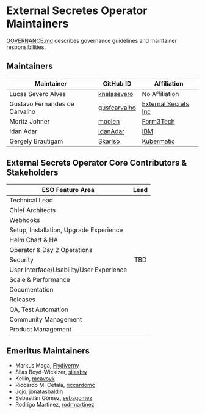 # External Secretes Operator Maintainers

[GOVERNANCE.md](https://github.com/external-secrets/external-secrets/blob/main/GOVERNANCE.md)
describes governance guidelines and maintainer responsibilities.

## Maintainers

| Maintainer | GitHub ID                                       | Affiliation |
| --------------- |-------------------------------------------------| ----------- |
| Lucas Severo Alves | [knelasevero](https://github.com/knelasevero)   | No Affiliation |
| Gustavo Fernandes de Carvalho | [gusfcarvalho](https://github.com/gusfcarvalho) | [External Secrets Inc](https://externalsecrets.com) |
| Moritz Johner | [moolen](https://github.com/moolen)             | [Form3Tech](https://github.com/form3tech) |
| Idan Adar | [IdanAdar](https://github.com/IdanAdar)         | [IBM](https://www.github.com/IBM/) |
| Gergely Brautigam | [Skarlso](https://github.com/Skarlso)           | [Kubermatic](https://www.github.com/kubermatic/) |


## External Secrets Operator Core Contributors & Stakeholders

| ESO Feature Area | Lead |
| ----------------------------- | :---------------------: |
| Technical Lead |  |
| Chief Architects |  |
| Webhooks |  |
| Setup, Installation, Upgrade Experience |  |
| Helm Chart & HA |  |
| Operator & Day 2 Operations |  |
| Security | TBD |
| User Interface/Usability/User Experience | |
| Scale & Performance | |
| Documentation |  |
| Releases |  |
| QA, Test Automation |  |
| Community Management |  |
| Product Management |  |

## Emeritus Maintainers

* Markus Maga, [Flydiverny](https://github.com/Flydiverny)
* Silas Boyd-Wickizer, [silasbw](https://github.com/silasbw)
* Kellin, [mcavoyk](https://github.com/mcavoyk)
* Riccardo M. Cefala, [riccardomc](https://github.com/riccardomc)
* Jojo, [jonatasbaldin](https://github.com/jonatasbaldin)
* Sebastián Gómez, [sebagomez](https://github.com/sebagomez)
* Rodrigo Martinez, [rodrmartinez](https://github.com/rodrmartinez)
